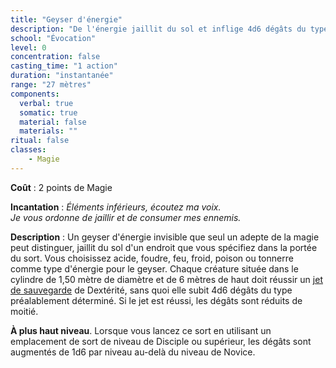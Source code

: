 ```yaml
---
title: "Geyser d'énergie"
description: "De l'énergie jaillit du sol et inflige 4d6 dégâts du type d'énergie choisi."
school: "Évocation"
level: 0
concentration: false
casting_time: "1 action"
duration: "instantanée"
range: "27 mètres"
components:
  verbal: true
  somatic: true
  material: false
  materials: ""
ritual: false
classes:
    - Magie  
---
```

**Coût** : 2 points de Magie  

**Incantation** : *Éléments inférieurs, écoutez ma voix.*    
*Je vous ordonne de jaillir et de consumer mes ennemis.*   

**Description** : Un geyser d'énergie invisible que seul un adepte de la magie peut distinguer, jaillit du sol d'un endroit que vous spécifiez dans la portée du sort. Vous choisissez acide, foudre, feu, froid, poison ou tonnerre comme type d'énergie pour le geyser. Chaque créature située dans le cylindre de 1,50 mètre de diamètre et de 6 mètres de haut doit réussir un [jet de sauvegarde](/utiliser-les-caracteristiques/#jets-de-sauvegarde) de Dextérité, sans quoi elle subit 4d6 dégâts du type préalablement déterminé. Si le jet est réussi, les dégâts sont réduits de moitié.

**À plus haut niveau**. Lorsque vous lancez ce sort en utilisant un emplacement de sort de niveau de Disciple ou supérieur, les dégâts sont augmentés de 1d6 par niveau au-delà du niveau de Novice.  
